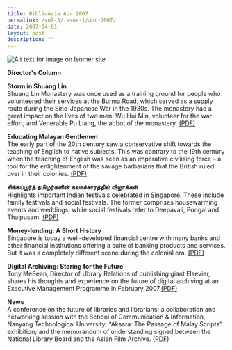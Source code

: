 ```yaml
---
title: BiblioAsia Apr 2007
permalink: /vol-3/issue-1/apr-2007/
date: 2007-04-01
layout: post
description: ""
---
```

![Alt text for image on Isomer site](/images/covers/ba3-1.jpg)

<a style="text-decoration: none; font-weight: bold;" href="/vol-3/issue1/apr-2007/director-column">Director's Column</a>


**Storm in Shuang Lin**<br>Shuang Lin Monastery was once used as a training ground for people who volunteered their services at the Burma Road, which served as a supply route during the Sino-Japanese War in the 1930s. The monastery had a great impact on the lives of two men: Wu Hui Min, volunteer for the war effort, and Venerable Pu Liang, the abbot of the monastery. [(PDF)](/files/pdf/vol-3/issue-1/v3-issue1_ShuangLinStorm.pdf)

**Educating Malayan Gentlemen**<br>The early part of the 20th century saw a conservative shift towards the teaching of English to native subjects. This was contrary to the 19th century when the teaching of English was seen as an imperative civilising force – a tool for the enlightenment of the savage barbarians that
the British ruled over in their colonies.
[(PDF)](/files/pdf/vol-3/issue-1/v3-issue1_EducatingMalayan.pdf)

**சிங்கப்பூர்த் தமிழர்களின் கலாச்சாரத்தில் விழாக்கள்**<br>Highlights important Indian festivals celebrated in Singapore. These include family festivals and social festivals. The former comprises housewarming events and weddings, while social festivals refer to Deepavali, Pongal and Thaipusam. [(PDF)](/files/pdf/vol-3/issue-1/v3-issue1_Tamil.pdf)

**Money-lending: A Short History**<br>Singapore is today a well-developed financial centre with many banks and other financial institutions offering a suite of banking products and services. But it was a completely different scene during the colonial era. [(PDF)](/files/pdf/vol-3/issue-1/v3-issue1_MoneyLending.pdf)

**Digital Archiving: Storing for the Future**<br>Tony MeSean, Director of Ubrary Relations of publishing giant Elsevier, shares his thoughts and experience on the future of digital archiving at an Executive Management Programme in February 2007.[(PDF)](/files/pdf/vol-3/issue-1/v3-issue1_DigitalArchiving.pdf)

**News**<br>A conference on the future of libraries and librarians; a collaboration and networking session with the School of Communication &amp; Information, Nanyang Technological University; “Aksara: The Passage of Malay Scripts” exhibition; and the memorandum of understanding signed between the National Library Board and the Asian Film Archive. [(PDF)](/files/pdf/vol-3/issue-1/v3-issue1_News.pdf)